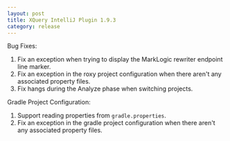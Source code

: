 ```yaml
---
layout: post
title: XQuery IntelliJ Plugin 1.9.3
category: release
---
```

Bug Fixes:

1. Fix an exception when trying to display the MarkLogic rewriter endpoint line marker.
2. Fix an exception in the roxy project configuration when there aren't any associated property files.
3. Fix hangs during the Analyze phase when switching projects.

Gradle Project Configuration:

1. Support reading properties from `gradle.properties`.
2. Fix an exception in the gradle project configuration when there aren't any associated property files.
